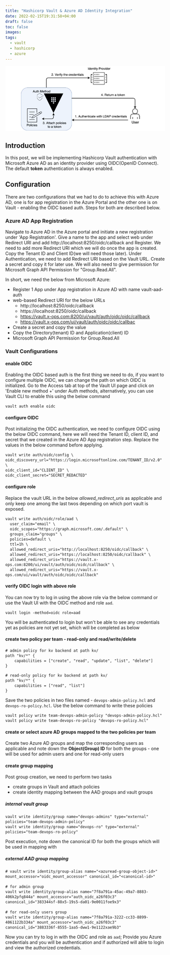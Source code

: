 ```yaml
---
title: "Hashicorp Vault & Azure AD Identity Integration"
date: 2022-02-15T19:31:58+04:00
draft: false
toc: false
images:
tags:
  - vault
  - hashicorp
  - azure
---
```

![OIDC](/vault-auth-basic.webp)

## Introduction
In this post, we will be implementing Hashicorp Vault authentication with Microsoft Azure AD as an identity provider using OIDC(OpenID Connect). The default **token** authentication is always enabled.

## Configuration
There are two configurations that we had to do to achieve this with Azure AD, one is for app registration in the Azure Portal and the other one is on Vault - enabling the OIDC based auth. Steps for both are described below.

### Azure AD App Registration
Navigate to Azure AD in the Azure portal and initiate a new registration under 'App Registration'. Give a name to the app and select web under Redirect URI and add http://localhost:8250/oidc/callback and Register. We need to add more Redirect URI which we will do once the app is created. Copy the Tenant ID and Client ID(we will need those later). Under Authentication, we need to add Redirect URI based on the Vault URL. Create a secret and copy it for later use. We will also need to give permission for Microsoft Graph API Permission for "Group.Read.All".

In short, we need the below from Microsoft Azure:
- Register 1 App under App registration in Azure AD with name vault-aad-auth
- web-based Redirect URI for the below URLs
    - http://localhost:8250/oidc/callback
    - https://localhost:8250/oidc/callback
    - https://vault.x-ops.com:8200/ui/vault/auth/oidc/oidc/callback
    - https://vault.x-ops.com/ui/vault/auth/oidc/oidc/callbac
- Create a secret and copy the value
- Copy the Directory(tenant) ID and Application(client) ID
- Microsoft Graph API Permission for Group.Read.All

### Vault Configurations

#### enable OIDC
Enabling the OIDC based auth is the first thing we need to do, if you want to configure multiple OIDC, we can change the path on which OIDC is initialized.  Go to the Access tab at top of the Vault UI page and click on 'Enable new method +' under Auth methods, alternatively, you can use Vault CLI to enable this using the below command

```
vault auth enable oidc
```

#### configure OIDC 
Post initializing the OIDC authentication, we need to configure OIDC using the below OIDC command, here we will need the Tenant ID, client ID, and secret that we created in the Azure AD App registration step. Replace the values in the below command before applying.

```
vault write auth/oidc/config \
oidc_discovery_url="https://login.microsoftonline.com/TENANT_ID/v2.0" \
oidc_client_id="CLIENT_ID" \
oidc_client_secret="SECRET_REDACTED"
```

#### configure role
Replace the vault URL in the below *allowed_redirect_uris* as applicable and only keep one among the last twos depending on which port vault is exposed.
```
vault write auth/oidc/role/aad \
  user_claim="email" \
  oidc_scopes="https://graph.microsoft.com/.default" \
  groups_claim="groups" \
  policies=default \
  ttl=1h \
  allowed_redirect_uris="http://localhost:8250/oidc/callback" \
  allowed_redirect_uris="https://localhost:8250/oidc/callback" \
  allowed_redirect_uris="https://vault.x-ops.com:8200/ui/vault/auth/oidc/oidc/callback" \
  allowed_redirect_uris="https://vault.x-ops.com/ui/vault/auth/oidc/oidc/callback"

```

#### verify OIDC login with above role
You can now try to log in using the above role via the below command or use the Vault UI with the OIDC method and role `aad`.

```
vault login -method=oidc role=aad
```
You will be authenticated to login but won't be able to see any credentials yet as policies are not yet set, which will be completed as below

#### create two policy per team - read-only and read/write/delete
```
# admin policy for kv backend at path kv/
path "kv/*" {
    capabilities = ["create", "read", "update", "list", "delete"]
}
```
```
# read-only policy for kv backend at path kv/
path "kv/*" {
    capabilities = ["read", "list"]
}
```

Save the two policies in two files named - `devops-admin-policy.hcl` and `devops-ro-policy.hcl`. Use the below command to write these policies
```
vault policy write team-devops-admin-policy "devops-admin-policy.hcl"
vault policy write team-devops-ro-policy "devops-ro-policy.hcl"
```


#### create or select azure AD groups mapped to the two policies per team
Create two Azure AD groups and map the corresponding users as applicable and note down the **Object(Group) ID** for both the groups - one will be used for admin users and one for read-only users

#### create group mapping
Post group creation, we need to perform two tasks
- create groups in Vault and attach policies
- create identity mapping between the AAD groups and vault groups

##### internal vault group
```
vault write identity/group name="devops-admins" type="external" policies="team-devops-admin-policy"
vault write identity/group name="devops-ro" type="external" policies="team-devops-ro-policy"
```
Post execution, note down the canonical ID for both the groups which will be used in mapping with 

##### external AAD group mapping
```
# vault write identity/group-alias name="<azuread-group-object-id>" mount_accessor="oidc_mount_accessor" canonical_id="<canonical-id>"

# for admin group
vault write identity/group-alias name="7f8a791a-45ac-49a7-8883-406k2pfq844a" mount_accessor="auth_oidc_a26f03c3" canonical_id="383344sf-88x5-19s5-da01-9e0011foe9x3"

# for read-only users group
vault write identity/group-alias name="7f8a791a-3222-cc33-8899-4061122b334a" mount_accessor="auth_oidc_a26f03c3" canonical_id="3883336f-8555-1aa5-dww1-9e1122xae9b3"

```
Now you can try to log in with the OIDC and role as `aad`; Provide you Azure credentials and you will be authentication and if authorized will able to login and view the authorized credentials.
 